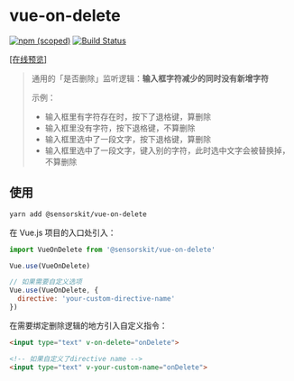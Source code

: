 # vue-on-delete

[![npm (scoped)](https://img.shields.io/npm/v/@sensorskit/vue-on-delete.svg)](https://www.npmjs.com/package/@sensorskit/vue-on-delete)
[![Build Status](https://travis-ci.org/SensorsKit/vue-on-delete.svg?branch=master)](https://travis-ci.org/SensorsKit/vue-on-delete)

[[在线预览]](https://sensorskit.github.io/vue-on-delete/)

> 通用的「是否删除」监听逻辑：**输入框字符减少的同时没有新增字符**
>
> 示例：
>
> * 输入框里有字符存在时，按下了退格键，算删除
> * 输入框里没有字符，按下退格键，不算删除
> * 输入框里选中了一段文字，按下退格键，算删除
> * 输入框里选中了一段文字，键入别的字符，此时选中文字会被替换掉，不算删除

## 使用

```bash
yarn add @sensorskit/vue-on-delete
```

在 Vue.js 项目的入口处引入：

```js
import VueOnDelete from '@sensorskit/vue-on-delete'

Vue.use(VueOnDelete)

// 如果需要自定义选项
Vue.use(VueOnDelete, {
  directive: 'your-custom-directive-name'
})
```

在需要绑定删除逻辑的地方引入自定义指令：

```html
<input type="text" v-on-delete="onDelete">

<!-- 如果自定义了directive name -->
<input type="text" v-your-custom-name="onDelete">
```
